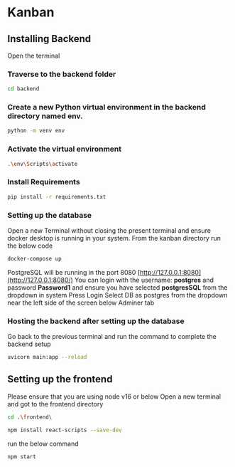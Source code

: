 # Kanban

## Installing Backend
Open the terminal
### Traverse to the backend folder
```bash
cd backend
```
### Create a new Python virtual environment in the backend directory named env.
```bash
python -m venv env
```

### Activate the virtual environment
```bash
.\env\Scripts\activate
```
### Install Requirements
```bash
pip install -r requirements.txt
```

### Setting up the database
Open a new Terminal without closing the present terminal and ensure docker desktop is running in your system. From the kanban directory run the below code
```bash
docker-compose up
```
PostgreSQL will be running in the port 8080
[http://127.0.0.1:8080](http://127.0.0.1:8080/)
You can login with the username: **postgres** and password **Password1** and ensure you have selected **postgresSQL** from the dropdown in system
Press Login
Select DB as postgres from the dropdown near the left side of the screen below Adminer tab

### Hosting the backend after setting up the database
Go back to the previous terminal and run the command to complete the backend setup
```bash
uvicorn main:app --reload 
```
## Setting up the frontend
Please ensure that you are using  node v16 or below
Open a new terminal and got to the frontend directory
```bash
cd .\frontend\
```
```bash
npm install react-scripts --save-dev
```

run the below command
```bash
npm start
```







